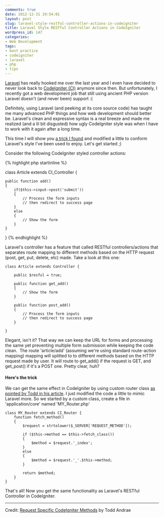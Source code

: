 ```yaml
---
comments: true
date: 2012-12-31 19:54:01
layout: post
slug: laravel-style-restful-controller-actions-in-codeigniter
title: Laravel Style RESTful Controller Actions in CodeIgniter
wordpress_id: 147
categories:
- Web Development
tags:
- best practice
- codeigniter
- laravel
- php
- tips
---
```


[Laravel](http://laravel.com) has really hooked me over the last year and I even have decided to never look back to [CodeIgniter (CI)](http://codeigniter.com) anymore since then. But unfortunately, I recently got a web development job that still using ancient PHP version Laravel doesn't (and never been) support :(

Definitely, using Laravel (and peeking at its core source code) has taught me many advanced PHP things and how web development should better be. Laravel's clean and expressive syntax is a real breeze and made me realized (and a lil bit disgusted) how ugly CodeIgniter style was when I have to work with it again after a long time.

This time I will show you [a trick I found](http://www.toddandrae.com/?p=95) and modified a little to conform Laravel's style I've been used to enjoy. Let's get started ;)

<!-- more -->

Consider the following CodeIgniter styled controller actions:

{% highlight php startinline %}

class Article extends CI_Controller {

	public function add()
	{
		if($this->input->post('submit'))
		{
			// Process the form inputs
			// then redirect to success page
		}
		else
		{
			// Show the form
		}
	}

}
{% endhighlight %}

Laravel's controller has a feature that called RESTful controllers/actions that separates route mapping to different methods based on the HTTP request (post, get, put, delete, etc) made. Take a look at this one:

	

	class Article extends Controller {
	
		public $resful = true;
	
		public function get_add()
		{
			// Show the form
		}
	
		public function post_add()
		{
			// Process the form inputs
			// then redirect to success page
		}
	
	}


Elegant, isn't it? That way we can keep the URL for forms and processing the same yet preventing multiple form submission while keeping the code clean.  The route 'article/add' (assuming we're using standard route-action mapping) mapping will splitted to to different methods based on the HTTP request made by user. It will route to get_add() if the request is GET, and get_post() if it's a POST one. Pretty clear, huh?


#### Here's the trick


We can get the same effect in CodeIgniter by using custom router class [as pointed by Todd in his article](http://www.toddandrae.com/?p=95). I just modified the code a little to mimic Laravel more. So we started by a custom class, create a file in 'application/core' named 'MY_Router.php'


	class MY_Router extends CI_Router {
		function fetch_method()
		{
			$request = strtolower($_SERVER['REQUEST_METHOD']);
	
			if ($this->method == $this->fetch_class()) 
			{
				$method = $request.'_index';
			} 
			else 
			{
				$method = $request.'_'.$this->method;
			}
	
			return $method;
		}
	}

That's all! Now you get the same functionality as Laravel's RESTful Controller in CodeIgniter.



---

Credit: [Request Specific CodeIgniter Methods](http://www.toddandrae.com/?p=95) by Todd Andrae
